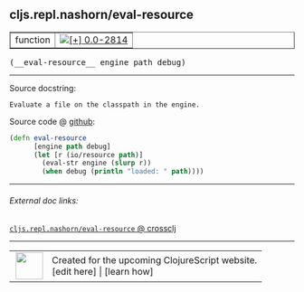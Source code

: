 ## cljs.repl.nashorn/eval-resource



 <table border="1">
<tr>
<td>function</td>
<td><a href="https://github.com/cljsinfo/cljs-api-docs/tree/0.0-2814"><img valign="middle" alt="[+] 0.0-2814" title="Added in 0.0-2814" src="https://img.shields.io/badge/+-0.0--2814-lightgrey.svg"></a> </td>
</tr>
</table>


 <samp>
(__eval-resource__ engine path debug)<br>
</samp>

---





Source docstring:

```
Evaluate a file on the classpath in the engine.
```


Source code @ [github](https://github.com/clojure/clojurescript/blob/r1.7.10/src/main/clojure/cljs/repl/nashorn.clj#L48-L53):

```clj
(defn eval-resource
      [engine path debug]
      (let [r (io/resource path)]
        (eval-str engine (slurp r))
        (when debug (println "loaded: " path))))
```

<!--
Repo - tag - source tree - lines:

 <pre>
clojurescript @ r1.7.10
└── src
    └── main
        └── clojure
            └── cljs
                └── repl
                    └── <ins>[nashorn.clj:48-53](https://github.com/clojure/clojurescript/blob/r1.7.10/src/main/clojure/cljs/repl/nashorn.clj#L48-L53)</ins>
</pre>

-->

---



###### External doc links:

[`cljs.repl.nashorn/eval-resource` @ crossclj](http://crossclj.info/fun/cljs.repl.nashorn/eval-resource.html)<br>

---

 <table>
<tr><td>
<img valign="middle" align="right" width="48px" src="http://i.imgur.com/Hi20huC.png">
</td><td>
Created for the upcoming ClojureScript website.<br>
[edit here] | [learn how]
</td></tr></table>

[edit here]:https://github.com/cljsinfo/cljs-api-docs/blob/master/cljsdoc/cljs.repl.nashorn/eval-resource.cljsdoc
[learn how]:https://github.com/cljsinfo/cljs-api-docs/wiki/cljsdoc-files

<!--

This information was too distracting to show to readers, but I'll leave it
commented here since it is helpful to:

- pretty-print the data used to generate this document
- and show how to retrieve that data



The API data for this symbol:

```clj
{:ns "cljs.repl.nashorn",
 :name "eval-resource",
 :signature ["[engine path debug]"],
 :history [["+" "0.0-2814"]],
 :type "function",
 :full-name-encode "cljs.repl.nashorn/eval-resource",
 :source {:code "(defn eval-resource\n      [engine path debug]\n      (let [r (io/resource path)]\n        (eval-str engine (slurp r))\n        (when debug (println \"loaded: \" path))))",
          :title "Source code",
          :repo "clojurescript",
          :tag "r1.7.10",
          :filename "src/main/clojure/cljs/repl/nashorn.clj",
          :lines [48 53]},
 :full-name "cljs.repl.nashorn/eval-resource",
 :docstring "Evaluate a file on the classpath in the engine."}

```

Retrieve the API data for this symbol:

```clj
;; from Clojure REPL
(require '[clojure.edn :as edn])
(-> (slurp "https://raw.githubusercontent.com/cljsinfo/cljs-api-docs/catalog/cljs-api.edn")
    (edn/read-string)
    (get-in [:symbols "cljs.repl.nashorn/eval-resource"]))
```

-->
